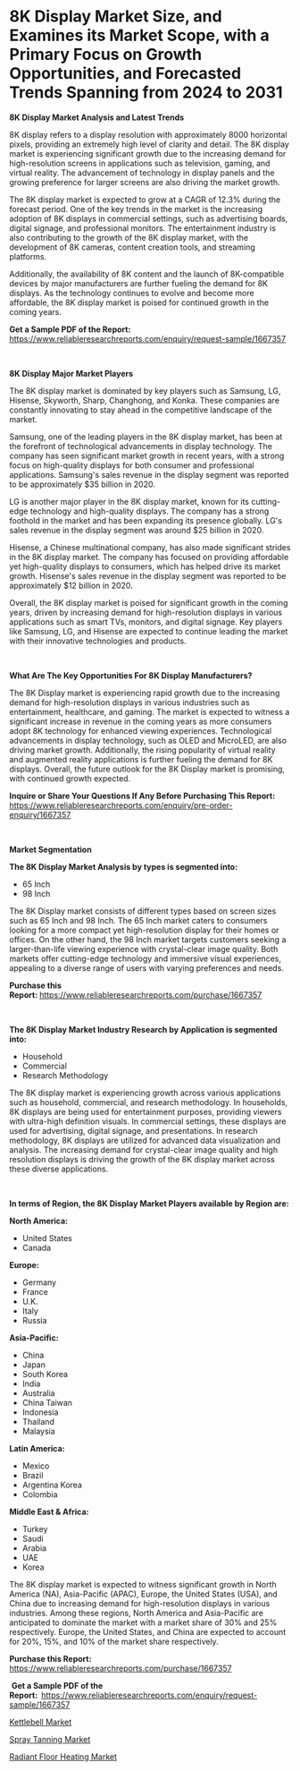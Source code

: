<p><h1>8K Display Market Size, and Examines its Market Scope, with a Primary Focus on Growth Opportunities, and Forecasted Trends Spanning from 2024 to 2031</h1></p><p><strong>8K Display Market Analysis and Latest Trends</strong></p>
<p><p>8K display refers to a display resolution with approximately 8000 horizontal pixels, providing an extremely high level of clarity and detail. The 8K display market is experiencing significant growth due to the increasing demand for high-resolution screens in applications such as television, gaming, and virtual reality. The advancement of technology in display panels and the growing preference for larger screens are also driving the market growth.</p><p>The 8K display market is expected to grow at a CAGR of 12.3% during the forecast period. One of the key trends in the market is the increasing adoption of 8K displays in commercial settings, such as advertising boards, digital signage, and professional monitors. The entertainment industry is also contributing to the growth of the 8K display market, with the development of 8K cameras, content creation tools, and streaming platforms.</p><p>Additionally, the availability of 8K content and the launch of 8K-compatible devices by major manufacturers are further fueling the demand for 8K displays. As the technology continues to evolve and become more affordable, the 8K display market is poised for continued growth in the coming years.</p></p>
<p><strong>Get a Sample PDF of the Report:&nbsp;</strong> <a href="https://www.reliableresearchreports.com/enquiry/request-sample/1667357">https://www.reliableresearchreports.com/enquiry/request-sample/1667357</a></p>
<p>&nbsp;</p>
<p><strong>8K Display Major Market Players</strong></p>
<p><p>The 8K display market is dominated by key players such as Samsung, LG, Hisense, Skyworth, Sharp, Changhong, and Konka. These companies are constantly innovating to stay ahead in the competitive landscape of the market.</p><p>Samsung, one of the leading players in the 8K display market, has been at the forefront of technological advancements in display technology. The company has seen significant market growth in recent years, with a strong focus on high-quality displays for both consumer and professional applications. Samsung's sales revenue in the display segment was reported to be approximately $35 billion in 2020.</p><p>LG is another major player in the 8K display market, known for its cutting-edge technology and high-quality displays. The company has a strong foothold in the market and has been expanding its presence globally. LG's sales revenue in the display segment was around $25 billion in 2020.</p><p>Hisense, a Chinese multinational company, has also made significant strides in the 8K display market. The company has focused on providing affordable yet high-quality displays to consumers, which has helped drive its market growth. Hisense's sales revenue in the display segment was reported to be approximately $12 billion in 2020.</p><p>Overall, the 8K display market is poised for significant growth in the coming years, driven by increasing demand for high-resolution displays in various applications such as smart TVs, monitors, and digital signage. Key players like Samsung, LG, and Hisense are expected to continue leading the market with their innovative technologies and products.</p></p>
<p>&nbsp;</p>
<p><strong>What Are The Key Opportunities For 8K Display Manufacturers?</strong></p>
<p><p>The 8K Display market is experiencing rapid growth due to the increasing demand for high-resolution displays in various industries such as entertainment, healthcare, and gaming. The market is expected to witness a significant increase in revenue in the coming years as more consumers adopt 8K technology for enhanced viewing experiences. Technological advancements in display technology, such as OLED and MicroLED, are also driving market growth. Additionally, the rising popularity of virtual reality and augmented reality applications is further fueling the demand for 8K displays. Overall, the future outlook for the 8K Display market is promising, with continued growth expected.</p></p>
<p><strong>Inquire or Share Your Questions If Any Before Purchasing This Report:</strong> <a href="https://www.reliableresearchreports.com/enquiry/pre-order-enquiry/1667357">https://www.reliableresearchreports.com/enquiry/pre-order-enquiry/1667357</a></p>
<p>&nbsp;</p>
<p><strong>Market Segmentation</strong></p>
<p><strong>The 8K Display Market Analysis by types is segmented into:</strong></p>
<p><ul><li>65 Inch</li><li>98 Inch</li></ul></p>
<p><p>The 8K Display market consists of different types based on screen sizes such as 65 Inch and 98 Inch. The 65 Inch market caters to consumers looking for a more compact yet high-resolution display for their homes or offices. On the other hand, the 98 Inch market targets customers seeking a larger-than-life viewing experience with crystal-clear image quality. Both markets offer cutting-edge technology and immersive visual experiences, appealing to a diverse range of users with varying preferences and needs.</p></p>
<p><strong>Purchase this Report:&nbsp;</strong><a href="https://www.reliableresearchreports.com/purchase/1667357">https://www.reliableresearchreports.com/purchase/1667357</a></p>
<p>&nbsp;</p>
<p><strong>The 8K Display Market Industry Research by Application is segmented into:</strong></p>
<p><ul><li>Household</li><li>Commercial</li><li>Research Methodology</li></ul></p>
<p><p>The 8K display market is experiencing growth across various applications such as household, commercial, and research methodology. In households, 8K displays are being used for entertainment purposes, providing viewers with ultra-high definition visuals. In commercial settings, these displays are used for advertising, digital signage, and presentations. In research methodology, 8K displays are utilized for advanced data visualization and analysis. The increasing demand for crystal-clear image quality and high resolution displays is driving the growth of the 8K display market across these diverse applications.</p></p>
<p>&nbsp;</p>
<p><strong>In terms of Region, the 8K Display Market Players available by Region are:</strong></p>
<p>
    <p> <strong> North America: </strong>
        <ul>
            <li>United States</li>
            <li>Canada</li>
        </ul>
        </p> 
    <p> <strong> Europe: </strong>
        <ul>
            <li>Germany</li>
            <li>France</li>
            <li>U.K.</li>
            <li>Italy</li>
            <li>Russia</li>
        </ul>
        </p> 
    <p> <strong> Asia-Pacific: </strong>
        <ul>
            <li>China</li>
            <li>Japan</li>
            <li>South Korea</li>
            <li>India</li>
            <li>Australia</li>
            <li>China Taiwan</li>
            <li>Indonesia</li>
            <li>Thailand</li>
            <li>Malaysia</li>
        </ul>
        </p> 
    <p> <strong> Latin America: </strong>
        <ul>
            <li>Mexico</li>
            <li>Brazil</li>
            <li>Argentina Korea</li>
            <li>Colombia</li>
        </ul>
        </p> 
    <p> <strong> Middle East & Africa: </strong>
        <ul>
            <li>Turkey</li>
            <li>Saudi</li>
            <li>Arabia</li>
            <li>UAE</li>
            <li>Korea</li>
        </ul>
    </p>
    </p>
<p><p>The 8K display market is expected to witness significant growth in North America (NA), Asia-Pacific (APAC), Europe, the United States (USA), and China due to increasing demand for high-resolution displays in various industries. Among these regions, North America and Asia-Pacific are anticipated to dominate the market with a market share of 30% and 25% respectively. Europe, the United States, and China are expected to account for 20%, 15%, and 10% of the market share respectively.</p></p>
<p><strong>Purchase this Report: </strong><a href="https://www.reliableresearchreports.com/purchase/1667357">https://www.reliableresearchreports.com/purchase/1667357</a></p>
<p>&nbsp;<strong>Get a Sample PDF of the Report:&nbsp;&nbsp;</strong><a href="https://www.reliableresearchreports.com/enquiry/request-sample/1667357">https://www.reliableresearchreports.com/enquiry/request-sample/1667357</a></p>
<p><strong></strong></p>
<p><p><a href="https://github.com/nathandecarvalho/Market-Research-Report-List-2/blob/main/kettlebell-market.md">Kettlebell Market</a></p><p><a href="https://github.com/kufem1/Market-Research-Report-List-1/blob/main/spray-tanning-market.md">Spray Tanning Market</a></p><p><a href="https://github.com/kosella/Market-Research-Report-List-2/blob/main/radiant-floor-heating-market.md">Radiant Floor Heating Market</a></p></p>